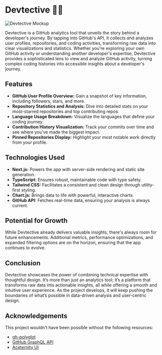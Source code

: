 # Devtective 🕵️‍♂️

![Devtective Mockup](/public/images/mockup.png)

Devtective is a GitHub analytics tool that unveils the story behind a developer's journey. By tapping into GitHub's API, it collects and analyzes user profiles, repositories, and coding activities, transforming raw data into clear visualizations and statistics. Whether you're exploring your own GitHub activity or understanding another developer's expertise, Devtective provides a sophisticated lens to view and analyze GitHub activity, turning complex coding histories into accessible insights about a developer's journey.

## Features

- **GitHub User Profile Overview:** Gain a snapshot of key information, including followers, stars, and more.
- **Repository Statistics and Analysis:** Dive into detailed stats on your most-starred repositories and top contributing repos.
- **Language Usage Breakdown:** Visualize the languages that define your coding journey.
- **Contribution History Visualization:** Track your commits over time and see where you've made the biggest impact.
- **Pinned Repositories Display:** Highlight your most notable work directly from your profile.

## Technologies Used

- **Next.js:** Powers the app with server-side rendering and static site generation.
- **TypeScript:** Ensures robust, maintainable code with type safety.
- **Tailwind CSS:** Facilitates a consistent and clean design through utility-first styling.
- **Chart.js:** Brings data to life with powerful, interactive charts.
- **GitHub API:** Fetches real-time data, ensuring your analysis is always current.

## Potential for Growth

While Devtective already delivers valuable insights, there's always room for future enhancements. Additional metrics, performance optimizations, and expanded filtering options are on the horizon, ensuring that the app continues to evolve.

## Conclusion

Devtective showcases the power of combining technical expertise with thoughtful design. It’s more than just an analytics tool; it’s a platform that transforms raw data into actionable insights, all while offering a smooth and intuitive user experience. As the project develops, it will keep pushing the boundaries of what’s possible in data-driven analysis and user-centric design.

## Acknowledgements

This project wouldn't have been possible without the following resources:

- [gh-polyglot](https://www.npmjs.com/package/gh-polyglot)
- [GitHub GraphQL API](https://docs.github.com/en/graphql)
- [Aceternity UI](https://ui.aceternity.com/)
